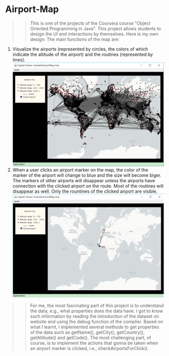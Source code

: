 # Airport-Map
>>This is one of the projects of the Coursera course "Object Oriented Programming in Java". This project allows students to design the UI and interactions by themselves. Here is my own design:
The main functions of the map are:

1. Visualize the airports (represented by circles, the colors of which indicate the altitude of the airport) and the routines (represented by lines).
![My Profile Picture](images/Screenshot1.png)
2. When a user clicks an airport marker on the map, the color of the marker of the airport will change to blue and the size will become biger. The markers of other airports will disappear unless the airports have connection with the clicked airport on the route. Most of the routines will disappear as well. Only the rountines of the clicked airport are visible. 
![My Profile Picture](images/Screenshot2.png)

>>For me, the most fascinating part of this project is to understand the data, e.g., what properties does the data have. I got to know such information by reading the introduction of the dataset on website and using the debug function of the complier. Based on what I learnt, I implemented several methods to get properties of the data such as getName(), getCity(), getCountry(), getAltitude() and getCode(). The most challenging part, of course, is to implement the actions that gonna be taken when an airport marker is clicked, i.e., checkAirportsForClick(). 

